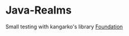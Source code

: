 # Java-Realms

Small testing with kangarko's library [Foundation](https://github.com/kangarko/Foundation)
